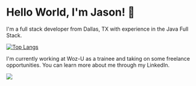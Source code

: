# Hello World, I'm Jason! 🌱
I'm a full stack developer from Dallas, TX with experience in the Java Full Stack.

[![Top Langs](https://github-readme-stats.vercel.app/api/top-langs/?username=dinhjdev&layout=compact)](https://github.com/anuraghazra/github-readme-stats)

I'm currently working at Woz-U as a trainee and taking on some freelance opportunities. You can learn more about me through my LinkedIn.

<a href="https://www.linkedin.com/in/dinhjdev/"><img src="https://img.shields.io/badge/LinkedIn-0077B5?style=for-the-badge&logo=linkedin&logoColor=white"/></a>

<!---
DinhJDev/DinhJDev is a ✨ special ✨ repository because its `README.md` (this file) appears on your GitHub profile.
You can click the Preview link to take a look at your changes.
--->
